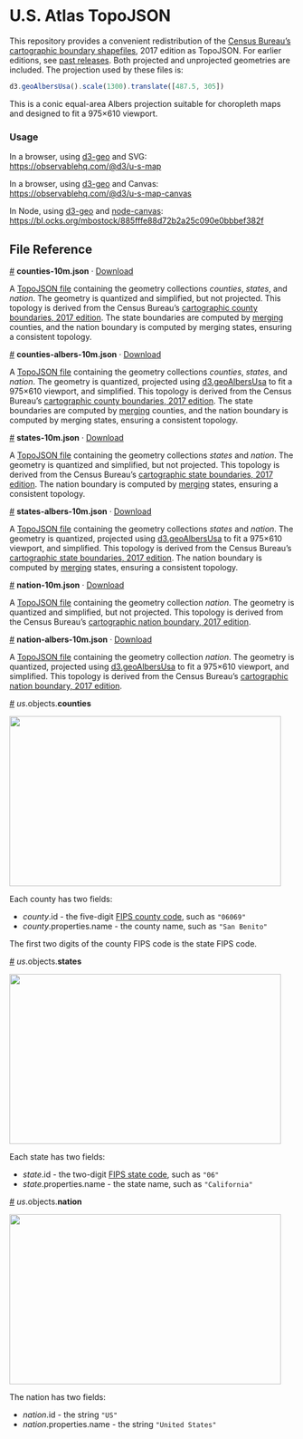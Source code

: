 # U.S. Atlas TopoJSON

This repository provides a convenient redistribution of the [Census Bureau’s](http://www.census.gov/) [cartographic boundary shapefiles](https://www.census.gov/geo/maps-data/data/tiger-cart-boundary.html), 2017 edition as TopoJSON. For earlier editions, see [past releases](https://github.com/topojson/us-atlas/releases). Both projected and unprojected geometries are included. The projection used by these files is:

```js
d3.geoAlbersUsa().scale(1300).translate([487.5, 305])
````

This is a conic equal-area Albers projection suitable for choropleth maps and designed to fit a 975×610 viewport.

### Usage

In a browser, using [d3-geo](https://github.com/d3/d3-geo) and SVG:<br>
https://observablehq.com/@d3/u-s-map

In a browser, using [d3-geo](https://github.com/d3/d3-geo) and Canvas:<br>
https://observablehq.com/@d3/u-s-map-canvas

In Node, using [d3-geo](https://github.com/d3/d3-geo) and [node-canvas](https://github.com/Automattic/node-canvas):<br>
https://bl.ocks.org/mbostock/885fffe88d72b2a25c090e0bbbef382f

## File Reference

<a href="#counties-10m.json" name="counties-10m.json">#</a> <b>counties-10m.json</b> · [Download](https://cdn.jsdelivr.net/npm/us-atlas@3/counties-10m.json "Source")

A [TopoJSON file](https://github.com/topojson/topojson-specification/blob/master/README.md#21-topology-objects) containing the geometry collections <i>counties</i>, <i>states</i>, and <i>nation</i>. The geometry is quantized and simplified, but not projected. This topology is derived from the Census Bureau’s [cartographic county boundaries, 2017 edition](https://www2.census.gov/geo/tiger/GENZ2017/shp/). The state boundaries are computed by [merging](https://github.com/topojson/topojson-client/blob/master/README.md#merge) counties, and the nation boundary is computed by merging states, ensuring a consistent topology.

<a href="#counties-albers-10m.json" name="counties-albers-10m.json">#</a> <b>counties-albers-10m.json</b> · [Download](https://cdn.jsdelivr.net/npm/us-atlas@3/counties-albers-10m.json "Source")

A [TopoJSON file](https://github.com/topojson/topojson-specification/blob/master/README.md#21-topology-objects) containing the geometry collections <i>counties</i>, <i>states</i>, and <i>nation</i>. The geometry is quantized, projected using [d3.geoAlbersUsa](https://github.com/d3/d3-geo/blob/master/README.md#geoAlbersUsa) to fit a 975×610 viewport, and simplified. This topology is derived from the Census Bureau’s [cartographic county boundaries, 2017 edition](https://www2.census.gov/geo/tiger/GENZ2017/shp/). The state boundaries are computed by [merging](https://github.com/topojson/topojson-client/blob/master/README.md#merge) counties, and the nation boundary is computed by merging states, ensuring a consistent topology.

<a href="#states-10m.json" name="states-10m.json">#</a> <b>states-10m.json</b> · [Download](https://cdn.jsdelivr.net/npm/us-atlas@3/states-10m.json "Source")

A [TopoJSON file](https://github.com/topojson/topojson-specification/blob/master/README.md#21-topology-objects) containing the geometry collections <i>states</i> and <i>nation</i>. The geometry is quantized and simplified, but not projected. This topology is derived from the Census Bureau’s [cartographic state boundaries, 2017 edition](https://www2.census.gov/geo/tiger/GENZ2017/shp/). The nation boundary is computed by [merging](https://github.com/topojson/topojson-client/blob/master/README.md#merge) states, ensuring a consistent topology.

<a href="#states-albers-10m.json" name="states-albers-10m.json">#</a> <b>states-albers-10m.json</b> · [Download](https://cdn.jsdelivr.net/npm/us-atlas@3/states-albers-10m.json "Source")

A [TopoJSON file](https://github.com/topojson/topojson-specification/blob/master/README.md#21-topology-objects) containing the geometry collections <i>states</i> and <i>nation</i>. The geometry is quantized, projected using [d3.geoAlbersUsa](https://github.com/d3/d3-geo/blob/master/README.md#geoAlbersUsa) to fit a 975×610 viewport, and simplified. This topology is derived from the Census Bureau’s [cartographic state boundaries, 2017 edition](https://www2.census.gov/geo/tiger/GENZ2017/shp/). The nation boundary is computed by [merging](https://github.com/topojson/topojson-client/blob/master/README.md#merge) states, ensuring a consistent topology.

<a href="#nation-10m.json" name="nation-10m.json">#</a> <b>nation-10m.json</b> · [Download](https://cdn.jsdelivr.net/npm/us-atlas@3/nation-10m.json "Source")

A [TopoJSON file](https://github.com/topojson/topojson-specification/blob/master/README.md#21-topology-objects) containing the geometry collection <i>nation</i>. The geometry is quantized and simplified, but not projected. This topology is derived from the Census Bureau’s [cartographic nation boundary, 2017 edition](https://www2.census.gov/geo/tiger/GENZ2017/shp/).

<a href="#nation-albers-10m.json" name="nation-albers-10m.json">#</a> <b>nation-albers-10m.json</b> · [Download](https://cdn.jsdelivr.net/npm/us-atlas@3/nation-albers-10m.json "Source")

A [TopoJSON file](https://github.com/topojson/topojson-specification/blob/master/README.md#21-topology-objects) containing the geometry collection <i>nation</i>. The geometry is quantized, projected using [d3.geoAlbersUsa](https://github.com/d3/d3-geo/blob/master/README.md#geoAlbersUsa) to fit a 975×610 viewport, and simplified. This topology is derived from the Census Bureau’s [cartographic nation boundary, 2017 edition](https://www2.census.gov/geo/tiger/GENZ2017/shp/).

<a href="#counties" name="counties">#</a> *us*.objects.<b>counties</b>

<img src="https://raw.githubusercontent.com/topojson/us-atlas/master/img/counties.png" width="480" height="300">

Each county has two fields:

* *county*.id - the five-digit [FIPS county code](https://en.wikipedia.org/wiki/FIPS_county_code), such as `"06069"`
* *county*.properties.name - the county name, such as `"San Benito"`

The first two digits of the county FIPS code is the state FIPS code.

<a href="#states" name="states">#</a> *us*.objects.<b>states</b>

<img src="https://raw.githubusercontent.com/topojson/us-atlas/master/img/states.png" width="480" height="300">

Each state has two fields:

* *state*.id - the two-digit [FIPS state code](https://en.wikipedia.org/wiki/Federal_Information_Processing_Standard_state_code), such as `"06"`
* *state*.properties.name - the state name, such as `"California"`

<a href="#nation" name="nation">#</a> *us*.objects.<b>nation</b>

<img src="https://raw.githubusercontent.com/topojson/us-atlas/master/img/nation.png" width="480" height="300">

The nation has two fields:

* *nation*.id - the string `"US"`
* *nation*.properties.name - the string `"United States"`
